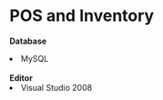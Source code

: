 # POS and Inventory

<b>Database</b> <br />
  <li>MySQL</li>
 <br />
<b>Editor</b><br />
  <li>Visual Studio 2008</li>
